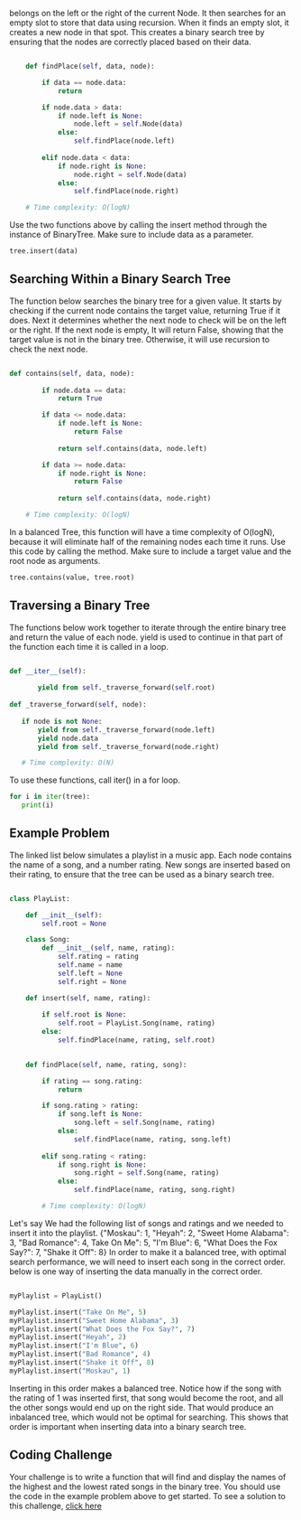 belongs on the left or the right of the current Node. It then searches for an empty slot to store that data using recursion. When it finds an empty slot, it creates a new node in that spot. This creates a binary search tree by ensuring that the nodes are correctly placed based on their data.

```python

    def findPlace(self, data, node):

        if data == node.data:
            return

        if node.data > data:
            if node.left is None:
                node.left = self.Node(data)
            else:
                self.findPlace(node.left)
            
        elif node.data < data:
            if node.right is None:
                node.right = self.Node(data)
            else:
                self.findPlace(node.right)

    # Time complexity: O(logN)

```

Use the two functions above by calling the insert method through the instance of BinaryTree. Make sure to include data as a parameter.

```python
tree.insert(data)
```

## Searching Within a Binary Search Tree

The function below searches the binary tree for a given value. It starts by checking if the current node contains the target value, returning True if it does. Next it determines whether the next node to check will be on the left or the right. If the next node is empty, It will return False, showing that the target value is not in the binary tree. Otherwise, it will use recursion to check the next node.

```python

def contains(self, data, node):
        
        if node.data == data:
            return True

        if data <= node.data:
            if node.left is None:
                return False
            
            return self.contains(data, node.left)

        if data >= node.data:
            if node.right is None:
                return False
            
            return self.contains(data, node.right)

    # Time complexity: O(logN)

```

 In a balanced Tree, this function will have a time complexity of O(logN), because it will eliminate half of the remaining nodes each time it runs.
 Use this code by calling the method. Make sure to include a target value and the root node as arguments.

```python
tree.contains(value, tree.root) 
```

 ## Traversing a Binary Tree

 The functions below work together to iterate through the entire binary tree and return the value of each node. yield is used to continue in that part of the function each time it is called in a loop. 

 ```python

def __iter__(self):
        
        yield from self._traverse_forward(self.root)
        
def _traverse_forward(self, node):
        
    if node is not None:
        yield from self._traverse_forward(node.left)
        yield node.data
        yield from self._traverse_forward(node.right)

    # Time complexity: O(N)

 ```

 To use these functions, call iter() in a for loop.

 ```python
for i in iter(tree):
    print(i)
 ```

## Example Problem

The linked list below simulates a playlist in a music app. Each node contains the name of a song, and a number rating. New songs are inserted based on their rating, to ensure that the tree can be used as a binary search tree.

```python

class PlayList:

    def __init__(self):
        self.root = None

    class Song:
        def __init__(self, name, rating):
            self.rating = rating
            self.name = name
            self.left = None
            self.right = None

    def insert(self, name, rating):
        
        if self.root is None:
            self.root = PlayList.Song(name, rating)
        else:
            self.findPlace(name, rating, self.root)
        

    def findPlace(self, name, rating, song):

        if rating == song.rating:
            return

        if song.rating > rating:
            if song.left is None:
                song.left = self.Song(name, rating)
            else:
                self.findPlace(name, rating, song.left)
            
        elif song.rating < rating:
            if song.right is None:
                song.right = self.Song(name, rating)
            else:
                self.findPlace(name, rating, song.right)

        # Time complexity: O(logN)

```

Let's say We had the following list of songs and ratings and we needed to insert it into the playlist. {"Moskau": 1, "Heyah": 2, "Sweet Home Alabama": 3, "Bad Romance": 4, Take On Me": 5, "I'm Blue": 6, "What Does the Fox Say?": 7, "Shake it Off": 8}
In order to make it a balanced tree, with optimal search performance, we will need to insert each song in the correct order. below is one way of inserting the data manually in the correct order.

```python

myPlaylist = PlayList()

myPlaylist.insert("Take On Me", 5)
myPlaylist.insert("Sweet Home Alabama", 3)
myPlaylist.insert("What Does the Fox Say?", 7)
myPlaylist.insert("Heyah", 2)
myPlaylist.insert("I'm Blue", 6)
myPlaylist.insert("Bad Romance", 4)
myPlaylist.insert("Shake it Off", 8)
myPlaylist.insert("Moskau", 1)

```

Inserting in this order makes a balanced tree. Notice how if the song with the rating of 1 was inserted first, that song would become the root, and all the other songs would end up on the right side. That would produce an inbalanced tree, which would not be optimal for searching. This shows that order is important when inserting data into a binary search tree.

## Coding Challenge

Your challenge is to write a function that will find and display the names of the highest and the lowest rated songs in the binary tree. You should use the code in the example problem above to get started. 
To see a solution to this challenge, [click here](binarytreepractice.py)